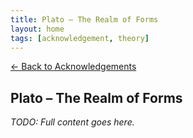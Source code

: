 ```yaml
---
title: Plato – The Realm of Forms
layout: home
tags: [acknowledgement, theory]
---
```


[← Back to Acknowledgements](/ideas/acknowledgements/)

## Plato – The Realm of Forms

_TODO: Full content goes here._
